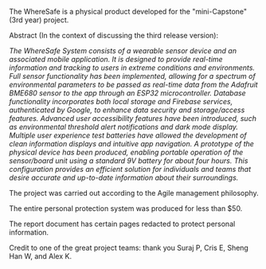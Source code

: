 The WhereSafe is a physical product developed for the "mini-Capstone" (3rd year) project.

Abstract (In the context of discussing the third release version):

_The WhereSafe System consists of a wearable sensor device and an associated mobile application. It
is designed to provide real-time information and tracking to users in extreme conditions and
environments. Full sensor functionality has been implemented, allowing for a spectrum of
environmental parameters to be passed as real-time data from the Adafruit BME680 sensor to
the app through an ESP32 microcontroller. Database functionality incorporates both local storage
and Firebase services, authenticated by Google, to enhance data security and storage/access
features. Advanced user accessibility features have been introduced, such as environmental
threshold alert notifications and dark mode display. Multiple user experience test batteries have
allowed the development of clean information displays and intuitive app navigation. A prototype
of the physical device has been produced, enabling portable operation of the sensor/board unit
using a standard 9V battery for about four hours. This configuration provides an efficient solution
for individuals and teams that desire accurate and up-to-date information about their
surroundings._

The project was carried out according to the Agile management philosophy. 

The entire personal protection system was produced for less than $50. 

The report document has certain pages redacted to protect personal information. 

Credit to one of the great project teams: thank you Suraj P, Cris E, Sheng Han W, and Alex K.
